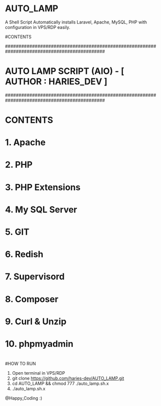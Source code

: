 # AUTO_LAMP
A Shell Script Automatically installs Laravel, Apache, MySQL, PHP with configuration in VPS/RDP easily. 

#CONTENTS

#############################################################################################
#   AUTO LAMP SCRIPT (AIO) - [ AUTHOR :  HARIES_DEV ]   #
#############################################################################################
#                                                       #
#                                                       #
#                       CONTENTS                        #
#           1. Apache                                   #
#           2. PHP                                      #
#           3. PHP Extensions                           #
#           4. My SQL Server                            #
#           5. GIT                                      #
#           6. Redish                                   #
#           7. Supervisord                              #
#           8. Composer                                 #
#           9. Curl & Unzip                             #
#          10. phpmyadmin                               #
#                                                       #
#                                                       #

#HOW TO RUN

1. Open terminal in VPS/RDP
3. git clone https://github.com/haries-dev/AUTO_LAMP.git 
4. cd AUTO_LAMP && chmod 777 ./auto_lamp.sh.x
5. ./auto_lamp.sh.x

@Happy_Coding :)
